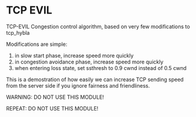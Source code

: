 TCP EVIL
========

TCP-EVIL Congestion control algorithm, based on very few
modifications to tcp_hybla

Modifications are simple:

1. in slow start phase, increase speed more quickly
2. in congestion avoidance phase, increase speed more quickly
3. when entering loss state, set ssthresh to 0.9 cwnd instead of 0.5 cwnd

This is a demostration of how easily we can increase TCP sending speed
from the server side if you ignore fairness and friendliness.


WARNING: DO NOT USE THIS MODULE!

REPEAT: DO NOT USE THIS MODULE!


